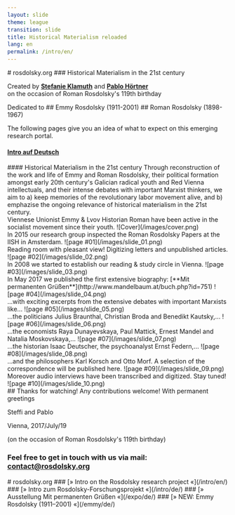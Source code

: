 ```yaml
---
layout: slide
theme: league
transition: slide
title: Historical Materialism reloaded
lang: en
permalink: /intro/en/
---
```


<section data-markdown>
# rosdolsky.org
### Historical Materialism in the 21st century

Created by **[Stefanie Klamuth](https://twitter.com/kaputtzig)** and **[Pablo Hörtner](https://twitter.com/redtux)**<br>
on the occasion of Roman Rosdolsky's 119th birthday
</section>


<section data-markdown>
Dedicated to
## Emmy Rosdolsky (1911-2001)
## Roman Rosdolsky (1898-1967)

The following pages give you an idea of what to expect on this emerging research portal.

#### [Intro auf Deutsch](/intro/de/)
</section>


<section data-markdown>
#### Historical Materialism in the 21st century
Through reconstruction of the work and life of Emmy and Roman Rosdolsky, their political formation
amongst early 20th century's Galician radical youth and Red Vienna intellectuals, and their intense
debates with important Marxist thinkers, we aim to a) keep memories of the revolutionary labor movement
alive, and b) emphazise the ongoing relevance of historical materialism in the 21st century.
</section>


<section data-markdown>
Viennese Unionist Emmy & Lvov Historian Roman have been active in the socialist movement since their youth.
![Cover](/images/cover.png)
</section>


<section data-markdown>
In 2015 our research group inspected the Roman Rosdolsky Papers at the IISH in Amsterdam.
![page #01](/images/slide_01.png)
</section>


<section data-markdown>
Reading room with pleasant view! Digitizing letters and unpublished articles.
![page #02](/images/slide_02.png)
</section>


<section data-markdown>
In 2008 we started to establish our reading & study circle in Vienna.
![page #03](/images/slide_03.png)
</section>


<section data-markdown>
In May 2017 we published the first extensive biography: [**Mit permanenten Grüßen**](http://www.mandelbaum.at/buch.php?id=751)
![page #04](/images/slide_04.png)
</section>


<section data-markdown>
...with exciting excerpts from the extensive debates with important Marxists like...
![page #05](/images/slide_05.png)
</section>


<section data-markdown>
...the politicians Julius Braunthal, Christian Broda and Benedikt Kautsky,...
![page #06](/images/slide_06.png)
</section>


<section data-markdown>
...the economists Raya Dunayevskaya, Paul Mattick, Ernest Mandel and Natalia Moskovskaya,...
![page #07](/images/slide_07.png)
</section>


<section data-markdown>
...the historian Isaac Deutscher, the psychoanalyst Ernst Federn,...
![page #08](/images/slide_08.png)
</section>


<section data-markdown>
...and the philosophers Karl Korsch and Otto Morf. A selection of the correspondence will be published here.
![page #09](/images/slide_09.png)
</section>


<section data-markdown>
Moreover audio interviews have been transcribed and digitized. Stay tuned!
![page #10](/images/slide_10.png)
</section>


<section data-markdown>
## Thanks for watching! Any contributions welcome!
With permanent greetings

Steffi and Pablo

Vienna, 2017/July/19

(on the occasion of Roman Rosdolsky's 119th birthday)
### Feel free to get in touch with us via mail: [contact@rosdolsky.org](mailto:contact@rosdolsky.org)
</section>


<section data-markdown>
# rosdolsky.org
### [» Intro on the Rosdolsky research project «](/intro/en/)
### [» Intro zum Rosdolsky-Forschungsprojekt «](/intro/de/)
### [» Ausstellung Mit permanenten Grüßen «](/expo/de/)
### [» NEW: Emmy Rosdolsky (1911–2001) «](/emmy/de/)
</section>
